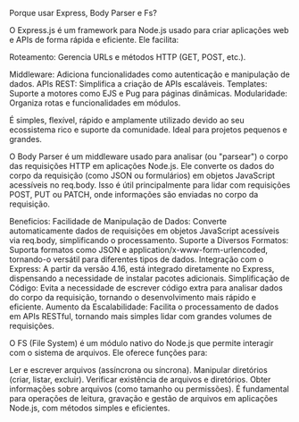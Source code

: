 Porque usar Express, Body Parser e Fs? 

O Express.js é um framework para Node.js usado para criar aplicações web e APIs de forma rápida e eficiente. 
Ele facilita:

Roteamento: Gerencia URLs e métodos HTTP (GET, POST, etc.).


Middleware: Adiciona funcionalidades como autenticação e manipulação de dados.
APIs REST: Simplifica a criação de APIs escaláveis.
Templates: Suporte a motores como EJS e Pug para páginas dinâmicas.
Modularidade: Organiza rotas e funcionalidades em módulos.

É simples, flexível, rápido e amplamente utilizado devido ao seu ecossistema rico e suporte da comunidade. Ideal para projetos pequenos e grandes.

O Body Parser é um middleware usado para analisar (ou "parsear") o corpo das requisições HTTP em aplicações Node.js. Ele converte os dados do corpo da requisição (como JSON ou formulários) em objetos JavaScript acessíveis no req.body. Isso é útil principalmente para lidar com requisições POST, PUT ou PATCH, onde informações são enviadas no corpo da requisição.

Beneficios:
Facilidade de Manipulação de Dados: Converte automaticamente dados de requisições em objetos JavaScript acessíveis via req.body, simplificando o processamento.
Suporte a Diversos Formatos: Suporta formatos como JSON e application/x-www-form-urlencoded, tornando-o versátil para diferentes tipos de dados.
Integração com o Express: A partir da versão 4.16, está integrado diretamente no Express, dispensando a necessidade de instalar pacotes adicionais.
Simplificação de Código: Evita a necessidade de escrever código extra para analisar dados do corpo da requisição, tornando o desenvolvimento mais rápido e eficiente.
Aumento da Escalabilidade: Facilita o processamento de dados em APIs RESTful, tornando mais simples lidar com grandes volumes de requisições.

O FS (File System) é um módulo nativo do Node.js que permite interagir com o sistema de arquivos. Ele oferece funções para:

Ler e escrever arquivos (assíncrona ou síncrona).
Manipular diretórios (criar, listar, excluir).
Verificar existência de arquivos e diretórios.
Obter informações sobre arquivos (como tamanho ou permissões).
É fundamental para operações de leitura, gravação e gestão de arquivos em aplicações Node.js, com métodos simples e eficientes.
